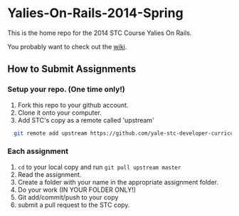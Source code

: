 Yalies-On-Rails-2014-Spring
=====================

This is the home repo for the 2014 STC Course Yalies On Rails.

You probably want to check out the [wiki](http://github.com/yale-stc-developer-curriculum/Yalies-On-Rails-2014-Spring/wiki).

## How to Submit Assignments

### Setup your repo. (One time only!)
1. Fork this repo to your github account.
2. Clone it onto your computer.
3. Add STC's copy as a remote called 'upstream'

```bash
  git remote add upstream https://github.com/yale-stc-developer-curriculum/Yalies-On-Rails-2014-Spring.git
```

### Each assignment

1. ```cd``` to your local copy and run ```git pull upstream master```
2. Read the assignment.
3. Create a folder with your name in the appropriate assignment folder.
4. Do your work (IN YOUR FOLDER ONLY!)
5. Git add/commit/push to your copy
6. submit a pull request to the STC copy.
